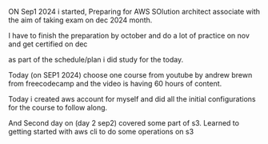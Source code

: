 ON Sep1 2024 i started, Preparing for AWS SOlution architect associate with the aim of taking exam on dec 2024 month. 

I have to finish the preparation by october and do a lot of practice on nov and get certified on dec

as part of the schedule/plan i did study for the today. 

Today (on SEP1 2024) choose one course from youtube by andrew brewn from freecodecamp and the video is having 60 hours of content.

Today i created aws account for myself and did all the initial configurations for the course to follow along.

And Second day on (day 2 sep2) covered some part of s3. Learned to getting started with aws cli to do some operations on s3